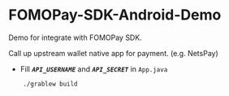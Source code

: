 # FOMOPay-SDK-Android-Demo


Demo for integrate with FOMOPay SDK.

Call up upstream wallet native app for payment. (e.g. NetsPay)
 
 
* Fill  ***`API_USERNAME`*** and ***`API_SECRET`***  in `App.java`


```
    ./grablew build

```